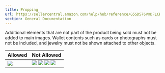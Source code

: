 ```yaml
---
title: Propping
url: https://sellercentral.amazon.com/help/hub/reference/G5SD576VXDFLCR32
section: General Documentation
---
```


Additional elements that are not part of the product being sold must not be
added to main images. Wallet contents such as cards or photographs must not be
included, and jewelry must not be shown attached to other objects.  
  
Allowed | Not Allowed  
---|---  
![](https://m.media-amazon.com/images/G/01/image_requirements/without_props1.jpg) |  ![](https://m.media-amazon.com/images/G/01/image_requirements/propping1.png) ![](https://m.media-amazon.com/images/G/01/image_requirements/propping2.png) ![](https://m.media-amazon.com/images/G/01/image_requirements/propping3.jpg) ![](https://m.media-amazon.com/images/G/01/image_requirements/propping4.png)

